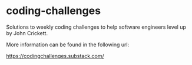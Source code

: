 # coding-challenges

Solutions to weekly coding challenges to help software engineers level up by John Crickett.

More information can be found in the following url:

https://codingchallenges.substack.com/